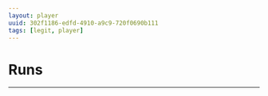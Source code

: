 ```yaml
---
layout: player
uuid: 302f1186-edfd-4910-a9c9-720f0690b111
tags: [legit, player]
---
```


# Runs
---
